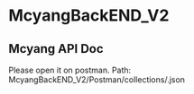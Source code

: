 # McyangBackEND_V2
## Mcyang API Doc
Please open it on postman. Path: McyangBackEND_V2/Postman/collections/.json
